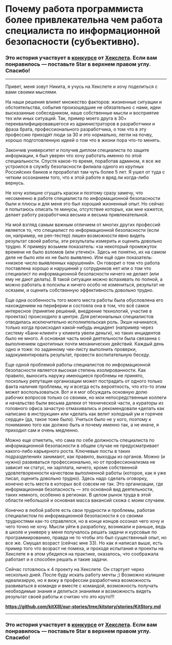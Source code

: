 # Почему работа программиста более привлекательна чем работа специалиста по информационной безопасности (субъективно).


### Это история участвует в [конкурсе](http://mystory.hexlet.io/) от [Хекслета](https://ru.hexlet.io/). Если вам понравилось — поставьте Star в верхнем правом углу. Спасибо!

---

Привет, меня зовут Никита, я учусь на Хекслете и хочу поделиться с вами своими мыслями.

На наши решения влияет множество факторов: жизненные ситуации и обстоятельства, события произошедшие не обязательно с нами, идеи высказанные собеседником, наше собственные мысли и восприятие тех или иных ситуаций. Так, пример моего друга в 30+ переквалифицировавшегося из администраторов в разработчики и фраза брата, профессионального разработчика, о том что в эту профессию приходят люди за 30 и это нормально, легли на почву, хорошо подготовленную идеей о том что в жизни пора что-то менять.

Закончив университет и получив диплом специалиста по защите информации, я был уверен что хочу работать именно по этой специальности. Спустя какое-то время, поработав админом, я все же устроился в службу безопасности филиала одного из крупных Российских банков и проработал там чуть более 5 лет. Я ушел от туда с четким осознанием того, что к этой работе я вряд ли когда-либо вернусь.

Не хочу излишне сгущать краски и поэтому сразу замечу, что несомненно в работе специалиста по информационной безопасности были и плюсы и для меня это был хороший жизненный опыт. Но сейчас я попытаюсь описать те минусы, отсутствие которых, как мне кажется, делает работу разработчика весьма и весьма привлекательной.

На мой взгляд самым важным отличием от многих других профессий является то, что  специалист по информационной безопасности (если он, например, не pen-тестер) лишен возможности явно видеть результат своей работы, эти результаты измерить и оценить довольно трудно. К примеру возьмем показатель: «за некоторый промежуток времени не было взломов (или утечек)». Здесь не понятно, их на самом деле не было или их не было выявлено. Или ещё один показатель: «низкое число выявленных нарушений». Он говорит о том что работа поставлена хорошо и нарушений у сотрудников нет или о том что специалист по информационной безопасности ничего не делает (или ему не дают делать). В такой ситуации можно вспахивать по полной, а можно работать в полсилы и ничего особо не измениться, результат не осязаем, и оценить собственную эффективность довольно трудно.

Еще одна особенность того моего места работы была обусловлена его нахождением на периферии и состояла она в том, что всё самое интересное (принятие решений, внедрение технологий, участие в проектах) происходило в центре. Для региональных специалистов отводилась исключительно исполнительская роль. Экшн начинался, только когда происходил какой-нибудь инцидент (например через систему «Банк-клиент» у клиента увели деньги), но таких инцидентов было не много. А основная часть моей деятельности была связанна с выполнением однотипных почти механических действий. Каждый день одно и тоже: по заданному чек-листу выполнить проверки, задокументировать результат, провести воспитательную беседу. 

Еще одной проблемой работы специалистов по информационной безопасности является высокая степень изолированности. Как правило, выносить наружу имеющиеся проблемы не принято, поскольку репутация организации может пострадать от одного только факта наличия проблемы, ну и всегда есть вероятность, что кто-то этим может воспользоваться. Вот и я мог обсуждать основную долю рабочих вопросов только со своими, но мои непосредственные коллеги и начальство были весьма далеки от технической части, а кураторы из головного офиса зачастую отмахивались и рекомендовали «делать как написано в инструкции» или «делать как велит холодный ум и горячее сердце» (да, такое тоже было). Учиться было не у кого, поэтому к пониманию того как должно быть и почему именно так, а не иначе, я приходил сам и очень медленно.

Можно еще отметить, что сама по себе должность специалиста по информационной безопасности в общем случае не предусматривает какого-либо карьерного роста. Ключевые посты в таких подразделениях занимают, как правило, выходцы из органов. Можно (и нужно) развиваться профессионально, но от профессионализма не зависит ни статус, ни зарплата, ничего, кроме собственной удовлетворенности качеством выполненной работы (которое, как я уже писал, оценить довольно трудно). Здесь надо сделать оговорку, конечно есть места в которых всё совсем не так. Это организации, где информационная безопасность — это основной вид деятельности, таких немного, особенно в регионах. В целом рынок труда в этой области небольшой и основная масса вакансий схожа с моим случаем.

Конечно в любой работе есть свои трудности и проблемы, работая специалистом по информационной безопасности я со своими трудностями как-то справлялся, но в конце концов осознал чего хочу и чего точно не хочу. Мысли уйти в разработку, возникали и раньше, ведь в школе и универе у меня получалось решать задачи и курсовые по программированию, правда не то чтобы это был существенный опыт, но все же. Смущал возраст (сейчас мне 33). Но как я написал выше, есть пример того что возраст не помеха, и проходя испытания и проекты на Хекслете я в этом убедился на практике, оказалось, что соображала работает и я способен решать и такие задачи.

Сейчас готовлюсь к 4 проекту на Хекслете. Он стартует через несколько дней. После буду искать работу мечты ;) Возможно излишне идеализирую, но я вижу в профессии разработчика возможность развиваться в команде и вместе с командой, возможность получать необходимые знания и делиться знаниями и возможность видеть результат своей работы и считаю что это круто!!!

**https://github.com/kitXIII/our-stories/tree/kitstory/stories/KitStory.md**

---

### Это история участвует в [конкурсе](http://mystory.hexlet.io/) от [Хекслета](https://ru.hexlet.io/). Если вам понравилось — поставьте Star в верхнем правом углу. Спасибо!
